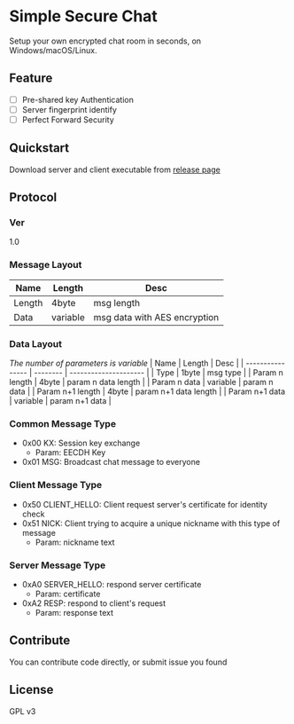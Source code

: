 # Simple Secure Chat
Setup your own encrypted chat room in seconds, on Windows/macOS/Linux.

## Feature
- [ ] Pre-shared key Authentication
- [ ] Server fingerprint identify
- [ ] Perfect Forward Security

## Quickstart
Download server and client executable from [release page](/releases/latest)

## Protocol
### Ver
1.0

### Message Layout
| Name   | Length   | Desc                         |
| ------ | -------- | ---------------------------- |
| Length | 4byte    | msg length                   |
| Data   | variable | msg data with AES encryption |

### Data Layout
*The number of parameters is variable*
| Name             | Length   | Desc                  |
| ---------------- | -------- | --------------------- |
| Type             | 1byte    | msg type              |
| Param n length   | 4byte    | param n data length   |
| Param n data     | variable | param n data          |
| Param n+1 length | 4byte    | param n+1 data length |
| Param n+1 data   | variable | param n+1 data        |

### Common Message Type
* 0x00 KX: Session key exchange
  * Param: EECDH Key
* 0x01 MSG: Broadcast chat message to everyone
### Client Message Type
* 0x50 CLIENT_HELLO: Client request server's certificate for identity check
* 0x51 NICK: Client trying to acquire a unique nickname with this type of message
  * Param: nickname text
### Server Message Type
* 0xA0 SERVER_HELLO: respond server certificate
  * Param: certificate
* 0xA2 RESP: respond to client's request
  * Param: response text

## Contribute
You can contribute code directly, or submit issue you found

## License
GPL v3

